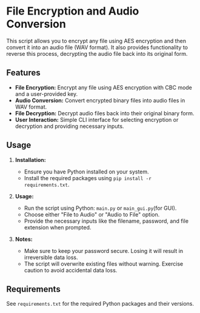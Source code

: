 # File Encryption and Audio Conversion

This script allows you to encrypt any file using AES encryption and then convert it into an audio file (WAV format). It also provides functionality to reverse this process, decrypting the audio file back into its original form.

## Features

- **File Encryption:** Encrypt any file using AES encryption with CBC mode and a user-provided key.
- **Audio Conversion:** Convert encrypted binary files into audio files in WAV format.
- **File Decryption:** Decrypt audio files back into their original binary form.
- **User Interaction:** Simple CLI interface for selecting encryption or decryption and providing necessary inputs.

## Usage

1. **Installation:**

   - Ensure you have Python installed on your system.
   - Install the required packages using `pip install -r requirements.txt`.

2. **Usage:**

   - Run the script using Python: `main.py` or `main_gui.py`(for GUI).
   - Choose either "File to Audio" or "Audio to File" option.
   - Provide the necessary inputs like the filename, password, and file extension when prompted.

3. **Notes:**

   - Make sure to keep your password secure. Losing it will result in irreversible data loss.
   - The script will overwrite existing files without warning. Exercise caution to avoid accidental data loss.

## Requirements

See `requirements.txt` for the required Python packages and their versions.

